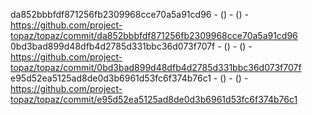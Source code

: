 da852bbbfdf871256fb2309968cce70a5a91cd96 -  () -  () - https://github.com/project-topaz/topaz/commit/da852bbbfdf871256fb2309968cce70a5a91cd96
0bd3bad899d48dfb4d2785d331bbc36d073f707f -  () -  () - https://github.com/project-topaz/topaz/commit/0bd3bad899d48dfb4d2785d331bbc36d073f707f
e95d52ea5125ad8de0d3b6961d53fc6f374b76c1 -  () -  () - https://github.com/project-topaz/topaz/commit/e95d52ea5125ad8de0d3b6961d53fc6f374b76c1
